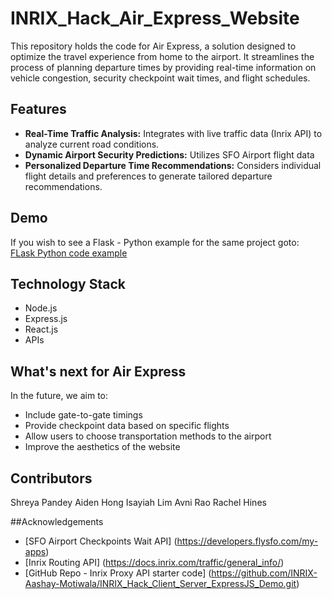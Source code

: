 # INRIX_Hack_Air_Express_Website
This repository holds the code for Air Express, a solution designed to optimize the travel experience from home to the airport. It streamlines the process of planning departure times by providing real-time information on vehicle congestion, security checkpoint wait times, and flight schedules.

## Features

- **Real-Time Traffic Analysis:** Integrates with live traffic data (Inrix API) to analyze current road conditions.
- **Dynamic Airport Security Predictions:** Utilizes SFO Airport flight data
- **Personalized Departure Time Recommendations:** Considers individual flight details and preferences to generate tailored departure recommendations.

## Demo
If you wish to see a Flask - Python example for the same project goto: [FLask Python code example](https://github.com/INRIX-Aashay-Motiwala/INRIX_Hack_Client_Server_Demo)

## Technology Stack

- Node.js
- Express.js
- React.js
- APIs

## What's next for Air Express

In the future, we aim to:
- Include gate-to-gate timings
- Provide checkpoint data based on specific flights
- Allow users to choose transportation methods to the airport
- Improve the aesthetics of the website

## Contributors 

Shreya Pandey
Aiden Hong
Isayiah Lim
Avni Rao
Rachel Hines

##Acknowledgements

* [SFO Airport Checkpoints Wait API] (https://developers.flysfo.com/my-apps)
* [Inrix Routing API] (https://docs.inrix.com/traffic/general_info/)
* [GitHub Repo - Inrix Proxy API starter code] (https://github.com/INRIX-Aashay-Motiwala/INRIX_Hack_Client_Server_ExpressJS_Demo.git)
